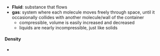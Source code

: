 - **Fluid**: substance that flows
- **gas**: system where each molecule moves freely through space, until it occasionally collides with another molecule/wall of the container
	- compressible, volume is easily increased and decreased
	- liquids are nearly incompressible, just like solids

#### Density
-  